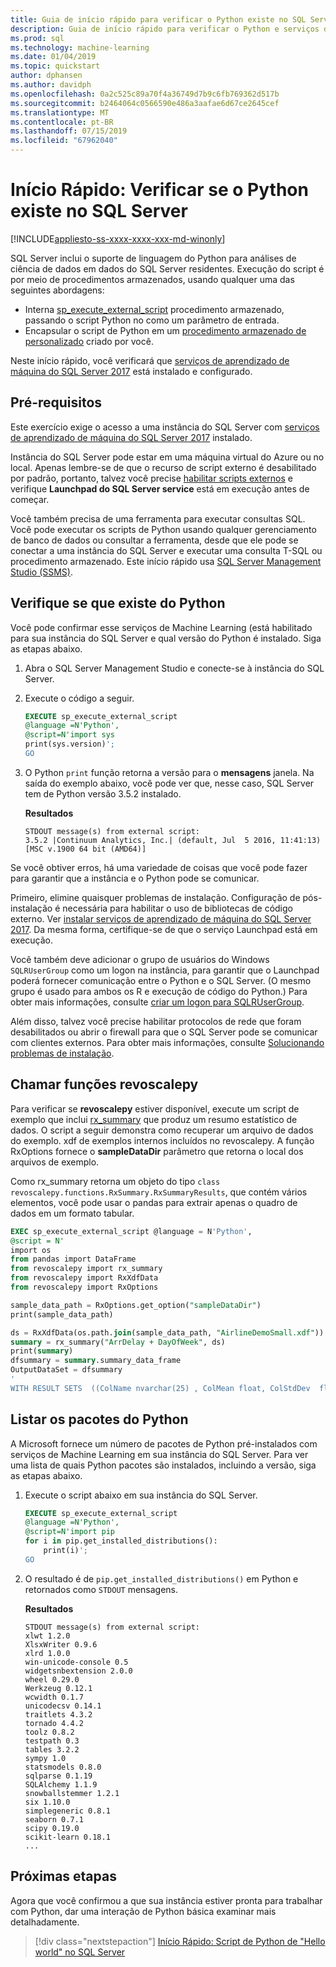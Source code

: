 ```yaml
---
title: Guia de início rápido para verificar o Python existe no SQL Server
description: Guia de início rápido para verificar o Python e serviços de Machine Learning existem no SQL Server.
ms.prod: sql
ms.technology: machine-learning
ms.date: 01/04/2019
ms.topic: quickstart
author: dphansen
ms.author: davidph
ms.openlocfilehash: 0a2c525c89a70f4a36749d7b9c6fb769362d517b
ms.sourcegitcommit: b2464064c0566590e486a3aafae6d67ce2645cef
ms.translationtype: MT
ms.contentlocale: pt-BR
ms.lasthandoff: 07/15/2019
ms.locfileid: "67962040"
---
```

# <a name="quickstart-verify-python-exists-in-sql-server"></a>Início Rápido: Verificar se o Python existe no SQL Server 
[!INCLUDE[appliesto-ss-xxxx-xxxx-xxx-md-winonly](../../includes/appliesto-ss-xxxx-xxxx-xxx-md-winonly.md)]

SQL Server inclui o suporte de linguagem do Python para análises de ciência de dados em dados do SQL Server residentes. Execução do script é por meio de procedimentos armazenados, usando qualquer uma das seguintes abordagens:

+ Interna [sp_execute_external_script](https://docs.microsoft.com/sql/relational-databases/system-stored-procedures/sp-execute-external-script-transact-sql) procedimento armazenado, passando o script Python no como um parâmetro de entrada.
+ Encapsular o script de Python em um [procedimento armazenado de personalizado](sqldev-in-database-r-for-sql-developers.md) criado por você.

Neste início rápido, você verificará que [serviços de aprendizado de máquina do SQL Server 2017](../what-is-sql-server-machine-learning.md) está instalado e configurado.

## <a name="prerequisites"></a>Pré-requisitos

Este exercício exige o acesso a uma instância do SQL Server com [serviços de aprendizado de máquina do SQL Server 2017](../install/sql-machine-learning-services-windows-install.md) instalado.

Instância do SQL Server pode estar em uma máquina virtual do Azure ou no local. Apenas lembre-se de que o recurso de script externo é desabilitado por padrão, portanto, talvez você precise [habilitar scripts externos](../install/sql-machine-learning-services-windows-install.md#bkmk_enableFeature) e verifique **Launchpad do SQL Server service** está em execução antes de começar.

Você também precisa de uma ferramenta para executar consultas SQL. Você pode executar os scripts de Python usando qualquer gerenciamento de banco de dados ou consultar a ferramenta, desde que ele pode se conectar a uma instância do SQL Server e executar uma consulta T-SQL ou procedimento armazenado. Este início rápido usa [SQL Server Management Studio (SSMS)](https://docs.microsoft.com/sql/ssms/sql-server-management-studio-ssms).

## <a name="verify-python-exists"></a>Verifique se que existe do Python

Você pode confirmar esse serviços de Machine Learning (está habilitado para sua instância do SQL Server e qual versão do Python é instalado. Siga as etapas abaixo.

1. Abra o SQL Server Management Studio e conecte-se à instância do SQL Server.

2. Execute o código a seguir. 

    ```SQL
    EXECUTE sp_execute_external_script
    @language =N'Python',
    @script=N'import sys
    print(sys.version)';
    GO
    ```

3. O Python `print` função retorna a versão para o **mensagens** janela. Na saída do exemplo abaixo, você pode ver que, nesse caso, SQL Server tem de Python versão 3.5.2 instalado.

    **Resultados**

    ```text
    STDOUT message(s) from external script: 
    3.5.2 |Continuum Analytics, Inc.| (default, Jul  5 2016, 11:41:13) [MSC v.1900 64 bit (AMD64)]
    ```

Se você obtiver erros, há uma variedade de coisas que você pode fazer para garantir que a instância e o Python pode se comunicar.

Primeiro, elimine quaisquer problemas de instalação. Configuração de pós-instalação é necessária para habilitar o uso de bibliotecas de código externo. Ver [instalar serviços de aprendizado de máquina do SQL Server 2017](../install/sql-machine-learning-services-windows-install.md). Da mesma forma, certifique-se de que o serviço Launchpad está em execução.

Você também deve adicionar o grupo de usuários do Windows `SQLRUserGroup` como um logon na instância, para garantir que o Launchpad poderá fornecer comunicação entre o Python e o SQL Server. (O mesmo grupo é usado para ambos os R e execução de código do Python.) Para obter mais informações, consulte [criar um logon para SQLRUserGroup](../security/create-a-login-for-sqlrusergroup.md).

Além disso, talvez você precise habilitar protocolos de rede que foram desabilitados ou abrir o firewall para que o SQL Server pode se comunicar com clientes externos. Para obter mais informações, consulte [Solucionando problemas de instalação](../common-issues-external-script-execution.md).

## <a name="call-revoscalepy-functions"></a>Chamar funções revoscalepy

Para verificar se **revoscalepy** estiver disponível, execute um script de exemplo que inclui [rx_summary](https://docs.microsoft.com/machine-learning-server/python-reference/revoscalepy/rx-summary) que produz um resumo estatístico de dados. O script a seguir demonstra como recuperar um arquivo de dados do exemplo. xdf de exemplos internos incluídos no revoscalepy. A função RxOptions fornece o **sampleDataDir** parâmetro que retorna o local dos arquivos de exemplo.

Como rx_summary retorna um objeto do tipo `class revoscalepy.functions.RxSummary.RxSummaryResults`, que contém vários elementos, você pode usar o pandas para extrair apenas o quadro de dados em um formato tabular.

```sql
EXEC sp_execute_external_script @language = N'Python', 
@script = N'
import os
from pandas import DataFrame
from revoscalepy import rx_summary
from revoscalepy import RxXdfData
from revoscalepy import RxOptions

sample_data_path = RxOptions.get_option("sampleDataDir")
print(sample_data_path)

ds = RxXdfData(os.path.join(sample_data_path, "AirlineDemoSmall.xdf"))
summary = rx_summary("ArrDelay + DayOfWeek", ds)
print(summary)
dfsummary = summary.summary_data_frame
OutputDataSet = dfsummary
'
WITH RESULT SETS  ((ColName nvarchar(25) , ColMean float, ColStdDev  float, ColMin  float,   ColMax  float, Col_ValidObs  float, Col_MissingObs int))
```

## <a name="list-python-packages"></a>Listar os pacotes do Python

A Microsoft fornece um número de pacotes de Python pré-instalados com serviços de Machine Learning em sua instância do SQL Server. Para ver uma lista de quais Python pacotes são instalados, incluindo a versão, siga as etapas abaixo.

1. Execute o script abaixo em sua instância do SQL Server.

    ```SQL
    EXECUTE sp_execute_external_script
    @language =N'Python',
    @script=N'import pip
    for i in pip.get_installed_distributions():
        print(i)';
    GO
    ```

2. O resultado é de `pip.get_installed_distributions()` em Python e retornados como `STDOUT` mensagens.

    **Resultados**

    ```text
    STDOUT message(s) from external script: 
    xlwt 1.2.0
    XlsxWriter 0.9.6
    xlrd 1.0.0
    win-unicode-console 0.5
    widgetsnbextension 2.0.0
    wheel 0.29.0
    Werkzeug 0.12.1
    wcwidth 0.1.7
    unicodecsv 0.14.1
    traitlets 4.3.2
    tornado 4.4.2
    toolz 0.8.2
    testpath 0.3
    tables 3.2.2
    sympy 1.0
    statsmodels 0.8.0
    sqlparse 0.1.19
    SQLAlchemy 1.1.9
    snowballstemmer 1.2.1
    six 1.10.0
    simplegeneric 0.8.1
    seaborn 0.7.1
    scipy 0.19.0
    scikit-learn 0.18.1
    ...
    ```

## <a name="next-steps"></a>Próximas etapas

Agora que você confirmou a que sua instância estiver pronta para trabalhar com Python, dar uma interação de Python básica examinar mais detalhadamente.

> [!div class="nextstepaction"]
> [Início Rápido: Script de Python de "Hello world" no SQL Server](quickstart-python-run-using-t-sql.md)

